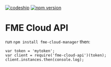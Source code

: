 [![codeship][2]][1] [![npm version](https://badge.fury.io/js/fme-cloud-api.svg)](https://badge.fury.io/js/fme-cloud-api)

# FME Cloud API

run `npm install fme-cloud-manager` then:

    var token = 'mytoken';
    var client = require('fme-cloud-api')(token);
    client.instances.then(console.log);

  [1]: https://www.codeship.io/projects/211734/
  [2]: https://img.shields.io/codeship/05578930-fc4f-0134-bf78-5a7bbc9ec5df.svg
